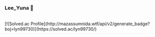### Lee_Yuna 👋

<br>
[![Solved.ac Profile](http://mazassumnida.wtf/api/v2/generate_badge?boj=lyn99730)](https://solved.ac/lyn99730/)

<!--
**Starfall-Yuna/Starfall-Yuna** is a ✨ _special_ ✨ repository because its `README.md` (this file) appears on your GitHub profile.

Here are some ideas to get you started:

- 🔭 I’m currently working on ...
- 🌱 I’m currently learning ...
- 👯 I’m looking to collaborate on ...
- 🤔 I’m looking for help with ...
- 💬 Ask me about ...
- 📫 How to reach me: ...
- 😄 Pronouns: ...
- ⚡ Fun fact: ...
-->
